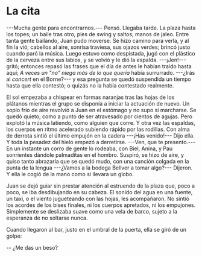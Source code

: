 # La cita

---Mucha gente para encontrarnos.--- Pensó. Llegaba tarde. La plaza hasta los topes; un baile tras otro, pies de swing y saltos; manos de jaleo. Entre tanta gente bailando, Juan pudo moverse. Se hizo camino para verla, y al fin la vió; cabellos al aire, sonrisa traviesa, sus ojazos verdes; brincó justo cuando paró la música. Luego estuvo como despistada,  jugó con el plástico de la cerveza entre sus labios, y se volvió y le dió la espalda. ---¡Jen!--- gritó; entonces repasó las frases que el día de antes le habían traído hasta aquí; *A veces un "no" niega más de lo que quería* había surrurrado. ---¿Irás al *concert* en el Borne?--- y esa pregunta se quedó suspendida un tiempo hasta que ella contestó; o quizás no la había contestado realmente.

El sol empezaba a chispear en formas naranjas tras las hojas de los plátanos mientras el grupo se disponía a iniciar la actuación de nuevo. Un soplo frío de aire revolvió a Juan en el estómago  y no supo si marcharse. Se quedó quieto; como a punto de ser atravesado por cientos de agujas. Pero explotó la música latiendo, como alguien que corre. Y otra vez las espaldas, los cuerpos en ritmo acelerado subiendo rápido por las rodillas. Con alma de derrota sintió el último empujón en la cadera ---¡Has venido!--- Dijo ella. Y toda la pesadez del hielo empezó a derretirse. ---Ven, que te presento.--- En un instante un corro de gente lo rodeaba, con Biel, Anina, y Pau sonrientes dándole palmaditas en el hombro. Suspiró, se hizo de aire, y quiso tanto abrazarla que se quedó  mudo, con una canción colgada en la punta de la lengua ---¿Vamos a la bodega Bellver a tomar algo?--- Dijeron. Y ella le cogió de la mano como si llevara un globo.

Juan se dejó guiar sin prestar atención al estruendo de la plaza que, poco a poco, se iba desdibujando en su cabeza. El sonido del agua en una fuente, un taxi, o el viento jugueteando con las hojas, les acompañaron. No sintió los acordes de los bises finales, ni los cuerpos apretados, ni los empujones. Simplemente se deslizaba suave como una vela de barco, sujeto a la esperanza de no soltarse nunca. 

Cuando llegaron al bar, justo en el umbral de la puerta, ella se giró de un golpe:

-- ¿Me das un beso?

